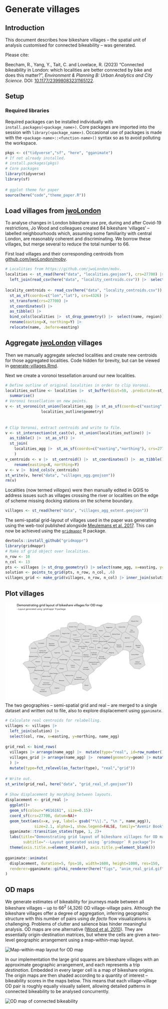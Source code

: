 Generate villages
================

## Introduction

This document describes how bikeshare villages – the spatial unit of
analysis customised for connected bikeability – was generated.

Please cite:

Beecham, R., Yang, Y., Tait, C. and Lovelace, R. (2023) “Connected
bikeability in London: which localities are better connected by bike and
does this matter?”, *Environment & Planning B: Urban Analytics and City
Science*. DOI:
[10.1177/23998083231165122](https://doi.org/10.1177/23998083231165122).

## Setup

### Required libraries

Required packages can be installed individually with
`install.packages(<package_name>)`. Core packages are imported into the
session with `library(<package_name>)`. Occasional use of packages is
made with the `<package-name>::<function-name>()` syntax so as to avoid
polluting the workspace.

``` r
pkgs <- c("tidyverse","sf", "here", "gganimate")
# If not already installed.
# install.packages(pkgs)
# Core packages
library(tidyverse)              
library(sf)                     

# ggplot theme for paper
source(here("code","theme_paper.R"))
```

## Load villages from [jwoLondon](https://github.com/jwoLondon/mobv/blob/master/data/london/geo/localities.json)

To analyse changes in London bikeshare use pre, during and after
Covid-19 restrictions, Jo Wood and colleagues created 84 bikeshare
‘villages’ – labelled neighbourhoods which, assuming some familiarity
with central London, are reasonably coherent and discriminating. We
borrow these villages, but merge several to reduce the total number to
66.

First load villages and their corresponding centroids from
[github.com/jwoLondon/mobv](https://github.com/jwoLondon/mobv).

``` r
# Localities from https://github.com/jwoLondon/mobv.
localities <- st_read(here("data", "localities.geojson"), crs=27700) |> 
  left_join(read_csv(here("data", "locality_centroids.csv")) |>  select(name, region))

locality_centroids <- read_csv(here("data", "locality_centroids.csv")) |> 
  st_as_sf(coords=c("lon","lat"), crs=4326) |> 
  st_transform(crs=27700) |> 
  st_coordinates() |> 
  as_tibble() |> 
  bind_cols(localities |>  st_drop_geometry() |>  select(name, region)) |> 
  rename(easting=X, northing=Y) |> 
  relocate(name, .before=easting)
```

## Aggregate [jwoLondon](https://github.com/jwoLondon/mobv/blob/master/data/london/geo/localities.json) villages

Then we manually aggregate selected localities and create new centroids
for those aggregated localities. Code hidden for brevity, but can be
viewed in [generate-villages.Rmd](generate-villages.Rmd).

Next we create a voronoi tessellation around our new localities.

``` r
# Define outline of original localities in order to clip Voronoi.
localities_outline <- localities |>  st_buffer(dist=50, .predictate=st_intersects) |> 
  summarise()
# Voronoi tessellation on new points.
v <- st_voronoi(st_union(localities_agg |> st_as_sf(coords=c("easting","northing"), crs=27700)),
                localities_outline$geometry)


# Clip Voronoi, extract centroids and write to file.
v <- st_intersection(st_cast(v), st_union(localities_outline)) |> 
  as_tibble() |>  st_as_sf() |> 
  st_join(
    localities_agg |>  st_as_sf(coords=c("easting","northing"), crs=27700)
    )
v_centroids <- v |>  st_centroid() |>  st_coordinates() |>  as_tibble() |> 
    rename(easting=X, northing=Y)
v <- v |>  bind_cols(v_centroids)
st_write(v, here("data", "villages_agg.geojson"))
rm(v)
```

Localities (now termed *villages*) were then manually edited in QGIS to
address issues such as villages crossing the river or localities on the
edge of scheme missing docking stations on the scheme boundary.

``` r
villages <- st_read(here("data", "villages_agg_extent.geojson"))
```

The semi-spatial grid-layout of villages used in the paper was
generating using the web-tool published alongside [Meulemans et
al. 2017](https://www.gicentre.net/small-multiples-with-gaps). This can
now be achieved using the
[`gridmappr`](https://github.com/rogerbeecham/gridmappr) R package.

``` r
devtools::install_github("gridmappr")
library(gridmappr)
# Make sf grid object over localities.
n_row <- 10
n_col <- 13
pts <- villages |> st_drop_geometry() |> select(name_agg, x=easting, y=northing)
solution <- points_to_grid(pts, n_row, n_col, .6)
villages_grid <- make_grid(villages, n_row, n_col) |> inner_join(solution) 
```

## Plot villages

![Bikeshare villages](./figs/anim_real_grid.gif) The two geographies –
semi-spatial grid and real – are merged to a single dataset and written
out to file, also to explore displacement using `gganimate`.

``` r
# Calculate real centroids for relabelling.
villages <- villages |>
  left_join(solution) |> 
  select(col, row, x=easting, y=northing, name_agg)

grid_real <- bind_rows(
  villages |> arrange(name_agg) |>  mutate(type="real", id=row_number()) |>  arrange(id), 
  villages_grid |> arrange(name_agg) |>  rename(geometry=geom) |> mutate(type="grid", id=row_number()) |>  arrange(id) 
  ) |> 
  mutate(type=fct_relevel(as_factor(type), "real","grid"))
  
# Write out.
st_write(grid_real, here("data", "grid_real_sf.geojson"))

# Show displacement by morphing between layouts.
displacement <- grid_real |> 
  ggplot()+
  geom_sf(colour="#616161", size=0.15)+
  coord_sf(crs=27700, datum=NA)+
  geom_text(aes(x=x, y=y, label= gsub("*\\|.", "\n ", name_agg)),
             size=2.1, alpha=1, show.legend=FALSE, family="Avenir Book", colour="#000000")+
  gganimate::transition_states(type, 1, 2)+
  labs(title="Demonstrating grid layout of bikeshare villages for OD map",
        subtitle="--Layout generated using `gridmappr` R package")+
  theme(axis.title.x=element_blank(), axis.title.y=element_blank())

gganimate::animate(
  displacement, duration=5, fps=10, width=1600, height=1000, res=150,
  renderer=gganimate::gifski_renderer(here("figs", "anim_real_grid.gif"))
)
```

## OD maps

We generate estimates of bikeability for journeys made between all
bikeshare villages – up to $66^2$ (4,326) OD village-village pairs.
Although the bikeshare villages offer a degree of aggregation, inferring
geographic structure with this number of pairs using *de facto* flow
visualizations is challenging. Problems of clutter and salience bias
hinder meaningful analysis. OD maps are one alternative ([Wood et
al. 2010](https://www.tandfonline.com/doi/abs/10.1179/000870410X12658023467367)).
They are essentially origin-destination matrices, but where the cells
are given a two-level geographic arrangement using a map-within-map
layout.

![Map-within-map layout for OD map](./figs/map_map.svg)

In our implementation the large grid squares are bikeshare villages with
an approximate geographic arrangement, and each represents a trip
*destination*. Embedded in every larger cell is a map of bikeshare
origins. The origin maps are then shaded according to a quantity of
interest – bikeability scores in the maps below. This means that each
village–village OD pair is roughly equally visually salient, allowing
detailed patterns in connected bikeability to be analysed concurrently.

![OD map of connected bikeability](./figs/index.png)
